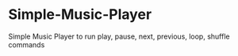 # Simple-Music-Player
Simple Music Player to run play, pause, next, previous, loop, shuffle commands
